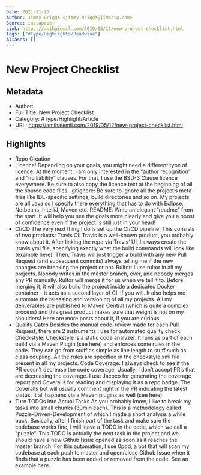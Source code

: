 ```yaml
---
Date: 2021-11-25
Author: Jimmy Briggs <jimmy.briggs@jimbrig.com>
Source: instapaper
Link: https://amihaiemil.com/2019/05/12/new-project-checklist.html
Tags: ["#Type/Highlights/Readwise"]
Aliases: []
---
```

# New Project Checklist

## Metadata
- Author: 
- Full Title: New Project Checklist
- Category: #Type/Highlight/Article
- URL: https://amihaiemil.com/2019/05/12/new-project-checklist.html

## Highlights
- Repo Creation
- Licence! Depending on your goals, you might need a different type of licence. At the moment, I am only interested in the “author recognition” and “no liability” clauses. For that, I use the BSD-3 Clause licence everywhere. Be sure to also copy the licence text at the beginning of all the source code files.
  .gitignore: Be sure to ignore all the project’s meta-files like IDE-specific settings, build directories and so on. My projects are all Java so I specify there everything that has to do with Eclipse, Netbeans, IntelliJ, Maven etc.
  README: Write an elegant “readme” from the start. It will help you see the goals more clearly and give you a boost of confidence even if the project is still just in your head!
- CI/CD
  The very next thing I do is set up the CI/CD pipeline. This consists of two products:
  Travis CI: Travis is a well-known product, you probably know about it. After linking the repo via Travis’ UI, I always create the .travis.yml file, specifying exactly what the build commands will look like (example here). Then, Travis will just trigger a build with any new Pull Request (and subsequent commits) always telling me if the new changes are breaking the project or not.
  Rultor: I use rultor in all my projects. Nobody writes in the master branch, ever, and nobody merges any PR manually. Rultor will merge it for us when we tell it to. Before merging it, it will also build the project inside a dedicated Docker container – it acts as a second layer of CI, if you will.
  It also helps me automate the releasing and versioning of all my projects. All my deliverables are published to Maven Central (which is quite a complex process) and this great product makes sure that weight is not on my shoulders! Here are more posts about it, if you are curious.
- Quality Gates
  Besides the manual code-review made for each Pull Request, there are 2 instruments I use for automated quality check:
  Checkstyle: Checkstyle is a static code analyzer. It runs as part of each build via a Maven Plugin (see here) and enforces some rules in the code. They can go from stuff as simple as line length to stuff such as class coupling. All the rules are specified in the checkstyle.xml file present in all my projects.
  Code Coverage: I always check to see if the PR doesn’t decrease the code coverage. Usually, I don’t accept PR’s that are decreasing the coverage. I use Jacoco for generating the coverage report and Coveralls for reading and displaying it as a repo badge. The Coveralls bot will usually comment right in the PR indicating the latest status. It all happens via a Maven plugins as well (see here).
- Turn TODOs Into Actual Tasks
  As you probably know, I like to break my tasks into small chunks (30min each). This is a methodology called Puzzle-Driven-Development of which I made a short analysis a while back. Basically, after I finish part of the task and make sure the codebase works fine, I will leave a TODO in the code, which we call a “puzzle”. This TODO is actually the next task in the project and we should have a new Github Issue opened as soon as it reaches the master branch.
  For this automation, I use 0pdd, a bot that will scan my codebase at each push to master and open/close Github Issue when it finds that a puzzle has been added or removed from the code. See an example here.

